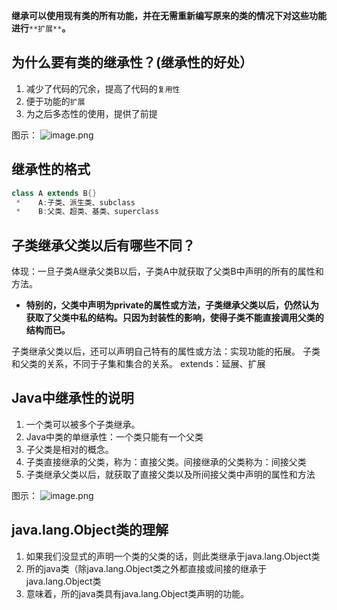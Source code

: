 **继承可以使用现有类的所有功能，并在无需重新编写原来的类的情况下对这些功能进行**`**扩展**`**。**
## 为什么要有类的继承性？(继承性的好处）

1. 减少了代码的冗余，提高了代码的`复用性`
2. 便于功能的`扩展`
3. 为之后多态性的使用，提供了前提

图示：
![image.png](https://cdn.nlark.com/yuque/0/2022/png/28932072/1655988291950-c8bd494d-a856-4104-8a51-94859c1f246d.png#averageHue=%23faf2ed&clientId=ufcf85925-18a8-4&from=paste&height=367&id=u15388833&originHeight=367&originWidth=659&originalType=binary&ratio=1&rotation=0&showTitle=false&size=20072&status=done&style=none&taskId=uc9f5a01f-7233-40a7-a04e-1afa3c54897&title=&width=659)

## 继承性的格式
```java
class A extends B{}
 *    A:子类、派生类、subclass
 *    B:父类、超类、基类、superclass
```
## 子类继承父类以后有哪些不同？
体现：一旦子类A继承父类B以后，子类A中就获取了父类B中声明的所有的属性和方法。

- **特别的，父类中声明为private的属性或方法，子类继承父类以后，仍然认为获取了父类中私的结构。只因为封装性的影响，使得子类不能直接调用父类的结构而已。**

子类继承父类以后，还可以声明自己特有的属性或方法：实现功能的拓展。
子类和父类的关系，不同于子集和集合的关系。
extends：延展、扩展
## Java中继承性的说明

1. 一个类可以被多个子类继承。
2. Java中类的单继承性：一个类只能有一个父类
3. 子父类是相对的概念。
4. 子类直接继承的父类，称为：直接父类。间接继承的父类称为：间接父类
5. 子类继承父类以后，就获取了直接父类以及所间接父类中声明的属性和方法

图示：
![image.png](https://cdn.nlark.com/yuque/0/2022/png/28932072/1655988304532-e1ff9858-ee5b-47de-b69b-a952afd7266f.png#averageHue=%23fdf9f2&clientId=ufcf85925-18a8-4&from=paste&height=344&id=u275fe6f4&originHeight=344&originWidth=698&originalType=binary&ratio=1&rotation=0&showTitle=false&size=26954&status=done&style=none&taskId=u83df7fe3-242d-4e9d-9375-f70a00e1a53&title=&width=698)

## java.lang.Object类的理解

1. 如果我们没显式的声明一个类的父类的话，则此类继承于java.lang.Object类
2. 所的java类（除java.lang.Object类之外都直接或间接的继承于java.lang.Object类
3. 意味着，所的java类具有java.lang.Object类声明的功能。






